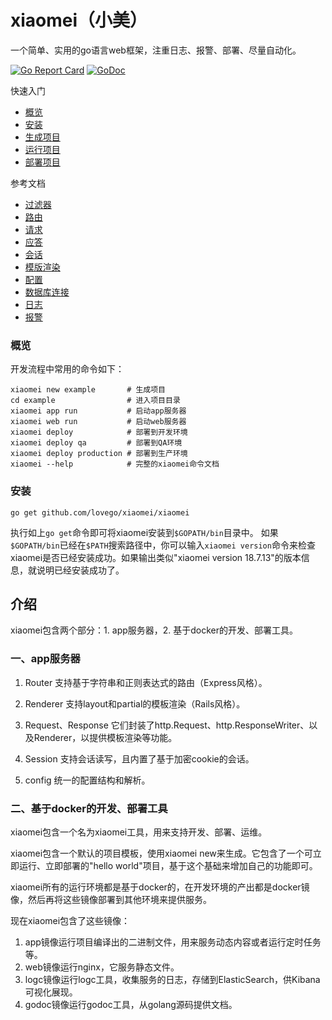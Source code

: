 # xiaomei（小美）
一个简单、实用的go语言web框架，注重日志、报警、部署、尽量自动化。

[![Go Report Card](https://goreportcard.com/badge/github.com/lovego/xiaomei)](https://goreportcard.com/report/github.com/lovego/xiaomei)
[![GoDoc](https://godoc.org/github.com/lovego/xiaomei?status.svg)](https://godoc.org/github.com/lovego/xiaomei)

快速入门
- [概览](#overview)
- [安装](#install)
- [生成项目](#new)
- [运行项目](#run)
- [部署项目](#deploy)

参考文档
- [过滤器](./server/filter.md)
- [路由](./router)
- [请求](./request.md)
- [应答](./response.md)
- [会话](./session)
- [模版渲染](./renderer)
- [配置](./config)
- [数据库连接](./config/db)
- [日志](./server/log.md)
- [报警](./alarm.md)

### 概览
开发流程中常用的命令如下：
```shell
xiaomei new example       # 生成项目
cd example                # 进入项目目录
xiaomei app run           # 启动app服务器
xiaomei web run           # 启动web服务器
xiaomei deploy            # 部署到开发环境
xiaomei deploy qa         # 部署到QA环境
xiaomei deploy production # 部署到生产环境
xiaomei --help            # 完整的xiaomei命令文档
```

### 安装
```shell
go get github.com/lovego/xiaomei/xiaomei
```
执行如上`go get`命令即可将xiaomei安装到`$GOPATH/bin`目录中。
如果`$GOPATH/bin`已经在`$PATH`搜索路径中，你可以输入`xiaomei version`命令来检查xiaomei是否已经安装成功。如果输出类似"xiaomei version 18.7.13"的版本信息，就说明已经安装成功了。


## 介绍
xiaomei包含两个部分：1. app服务器，2. 基于docker的开发、部署工具。

### 一、app服务器

1. Router 支持基于字符串和正则表达式的路由（Express风格）。

2. Renderer 支持layout和partial的模板渲染（Rails风格）。

3. Request、Response 它们封装了http.Request、http.ResponseWriter、以及Renderer，以提供模板渲染等功能。

4. Session 支持会话读写，且内置了基于加密cookie的会话。

5. config  统一的配置结构和解析。

### 二、基于docker的开发、部署工具

xiaomei包含一个名为xiaomei工具，用来支持开发、部署、运维。

xiaomei包含一个默认的项目模板，使用xiaomei new来生成。它包含了一个可立即运行、立即部署的"hello world"项目，基于这个基础来增加自己的功能即可。

xiaomei所有的运行环境都是基于docker的，在开发环境的产出都是docker镜像，然后再将这些镜像部署到其他环境来提供服务。

现在xiaomei包含了这些镜像：
1. app镜像运行项目编译出的二进制文件，用来服务动态内容或者运行定时任务等。
2. web镜像运行nginx，它服务静态文件。
3. logc镜像运行logc工具，收集服务的日志，存储到ElasticSearch，供Kibana可视化展现。
4. godoc镜像运行godoc工具，从golang源码提供文档。

